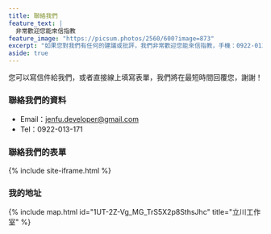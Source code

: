 ```yaml
---
title: 聯絡我們
feature_text: |
  非常歡迎您能來信指教
feature_image: "https://picsum.photos/2560/600?image=873"
excerpt: "如果您對我們有任何的建議或批評，我們非常歡迎您能來信指教，手機：0922-013-171。我們將用心聆聽，並以最快的速度回應給您，謝謝。"
aside: true
---
```


您可以寫信件給我們，或者直接線上填寫表單，我們將在最短時間回覆您，謝謝！

### 聯絡我們的資料
- Email：jenfu.developer@gmail.com
- Tel：0922-013-171

### 聯絡我們的表單

{% include site-iframe.html %}

### 我的地址

{% include map.html id="1UT-2Z-Vg_MG_TrS5X2p8SthsJhc" title="立川工作室" %}
